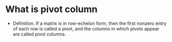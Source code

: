 # What is pivot column
* Definition. If a matrix is in row-echelon form, then the first nonzero entry of each row is called a pivot, and the columns in which pivots appear are called pivot columns.